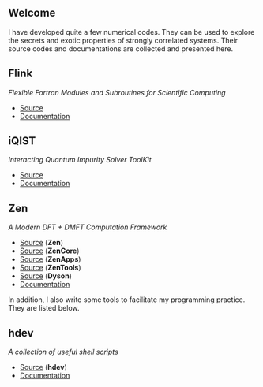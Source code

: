 ## Welcome

I have developed quite a few numerical codes. They can be used to explore the secrets and exotic properties of strongly correlated systems. Their source codes and documentations are collected and presented here.

## Flink

*Flexible Fortran Modules and Subroutines for Scientific Computing*

* [Source](https://github.com/huangli712/Flink)
* [Documentation](projects/flink/index.html)

## iQIST

*Interacting Quantum Impurity Solver ToolKit*

* [Source](https://github.com/huangli712/iQIST)
* [Documentation](projects/iqist/index.html)

## Zen

*A Modern DFT + DMFT Computation Framework*

* [Source](https://github.com/huangli712/Zen) (**Zen**)
* [Source](https://github.com/huangli712/ZenCore) (**ZenCore**)
* [Source](https://github.com/huangli712/ZenApps) (**ZenApps**)
* [Source](https://github.com/huangli712/ZenTools) (**ZenTools**)
* [Source](https://github.com/huangli712/Dyson) (**Dyson**)
* [Documentation](projects/zen/index.html)

In addition, I also write some tools to facilitate my programming practice. They are listed below.

## hdev

*A collection of useful shell scripts*


* [Source](https://github.com/huangli712/hdev) (**hdev**)
* [Documentation](projects/hdev/index.html)
